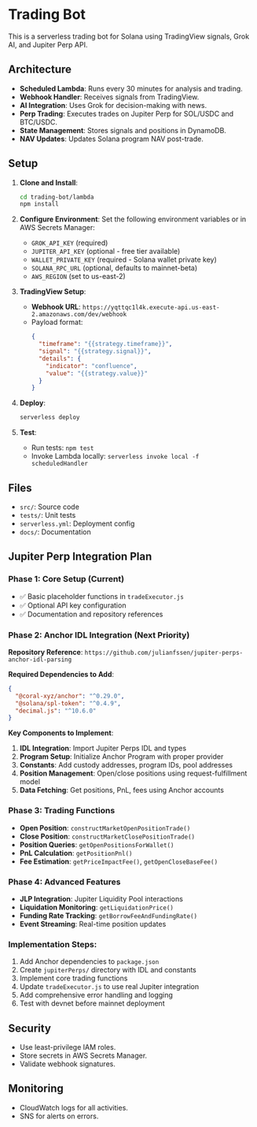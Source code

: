 # Trading Bot

This is a serverless trading bot for Solana using TradingView signals, Grok AI, and Jupiter Perp API.

## Architecture

- **Scheduled Lambda**: Runs every 30 minutes for analysis and trading.
- **Webhook Handler**: Receives signals from TradingView.
- **AI Integration**: Uses Grok for decision-making with news.
- **Perp Trading**: Executes trades on Jupiter Perp for SOL/USDC and BTC/USDC.
- **State Management**: Stores signals and positions in DynamoDB.
- **NAV Updates**: Updates Solana program NAV post-trade.

## Setup

1. **Clone and Install**:
   ```bash
   cd trading-bot/lambda
   npm install
   ```

2. **Configure Environment**:
   Set the following environment variables or in AWS Secrets Manager:
   - `GROK_API_KEY` (required)
   - `JUPITER_API_KEY` (optional - free tier available)
   - `WALLET_PRIVATE_KEY` (required - Solana wallet private key)
   - `SOLANA_RPC_URL` (optional, defaults to mainnet-beta)
   - `AWS_REGION` (set to us-east-2)

3. **TradingView Setup**:
   - **Webhook URL**: `https://yqttqc1l4k.execute-api.us-east-2.amazonaws.com/dev/webhook`
   - Payload format:
     ```json
     {
       "timeframe": "{{strategy.timeframe}}",
       "signal": "{{strategy.signal}}",
       "details": {
         "indicator": "confluence",
         "value": "{{strategy.value}}"
       }
     }
     ```

4. **Deploy**:
   ```bash
   serverless deploy
   ```

5. **Test**:
   - Run tests: `npm test`
   - Invoke Lambda locally: `serverless invoke local -f scheduledHandler`

## Files

- `src/`: Source code
- `tests/`: Unit tests
- `serverless.yml`: Deployment config
- `docs/`: Documentation

## Jupiter Perp Integration Plan

### Phase 1: Core Setup (Current)
- ✅ Basic placeholder functions in `tradeExecutor.js`
- ✅ Optional API key configuration
- ✅ Documentation and repository references

### Phase 2: Anchor IDL Integration (Next Priority)
**Repository Reference**: `https://github.com/julianfssen/jupiter-perps-anchor-idl-parsing`

**Required Dependencies to Add**:
```json
{
  "@coral-xyz/anchor": "^0.29.0",
  "@solana/spl-token": "^0.4.9",
  "decimal.js": "^10.6.0"
}
```

**Key Components to Implement**:
1. **IDL Integration**: Import Jupiter Perps IDL and types
2. **Program Setup**: Initialize Anchor Program with proper provider
3. **Constants**: Add custody addresses, program IDs, pool addresses
4. **Position Management**: Open/close positions using request-fulfillment model
5. **Data Fetching**: Get positions, PnL, fees using Anchor accounts

### Phase 3: Trading Functions
- **Open Position**: `constructMarketOpenPositionTrade()`
- **Close Position**: `constructMarketClosePositionTrade()`
- **Position Queries**: `getOpenPositionsForWallet()`
- **PnL Calculation**: `getPositionPnl()`
- **Fee Estimation**: `getPriceImpactFee()`, `getOpenCloseBaseFee()`

### Phase 4: Advanced Features
- **JLP Integration**: Jupiter Liquidity Pool interactions
- **Liquidation Monitoring**: `getLiquidationPrice()`
- **Funding Rate Tracking**: `getBorrowFeeAndFundingRate()`
- **Event Streaming**: Real-time position updates

### Implementation Steps:
1. Add Anchor dependencies to `package.json`
2. Create `jupiterPerps/` directory with IDL and constants
3. Implement core trading functions
4. Update `tradeExecutor.js` to use real Jupiter integration
5. Add comprehensive error handling and logging
6. Test with devnet before mainnet deployment

## Security

- Use least-privilege IAM roles.
- Store secrets in AWS Secrets Manager.
- Validate webhook signatures.

## Monitoring

- CloudWatch logs for all activities.
- SNS for alerts on errors.